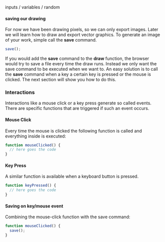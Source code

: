 inputs / variables / random

#### saving our drawing

For now we have been drawing pixels, so we can only export images. Later we will learn how to draw and export vector graphics. To generate an image of your work, simple call the **save** command.

```js
save();
```

If you would add the **save** command to the **draw** function, the browser would try to save a file every time the draw runs. Instead we only want the save command to be executed when we want to. An easy solution is to call the **save** command when a key a certain key is pressed or the mouse is clicked. The next section will show you how to do this.

### Interactions

Interactions like a mouse click or a key press generate so called events. There are specific functions that are triggered if such an event occurs.

#### Mouse Click
Every time the mouse is clicked the following function is called and everything inside is executed:

```js
function mouseClicked() {
  // here goes the code
}
```

#### Key Press
A similar function is available when a keyboard button is pressed.

```js
function keyPressed() {
  // here goes the code
}
```

#### Saving on key/mouse event

Combining the mouse-click function with the save command:

```js
function mouseClicked() {
  save();
}
```